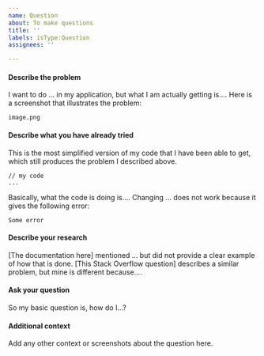 ```yaml
---
name: Question
about: To make questions
title: ''
labels: isType:Question
assignees: ''

---
```


#### Describe the problem
I want to do ... in my application, but what I am actually getting is....
Here is a screenshot that illustrates the problem:

`image.png`

#### Describe what you have already tried
This is the most simplified version of my code that I have been able to get, which still produces the problem I described above.

    // my code
    ...

Basically, what the code is doing is....
Changing ... does not work because it gives the following error:


    Some error


#### Describe your research
[The documentation here] mentioned ... but did not provide a clear example of how that is done.
[This Stack Overflow question] describes a similar problem, but mine is different because....

#### Ask your question
So my basic question is, how do I...?

#### Additional context
Add any other context or screenshots about the question here.
